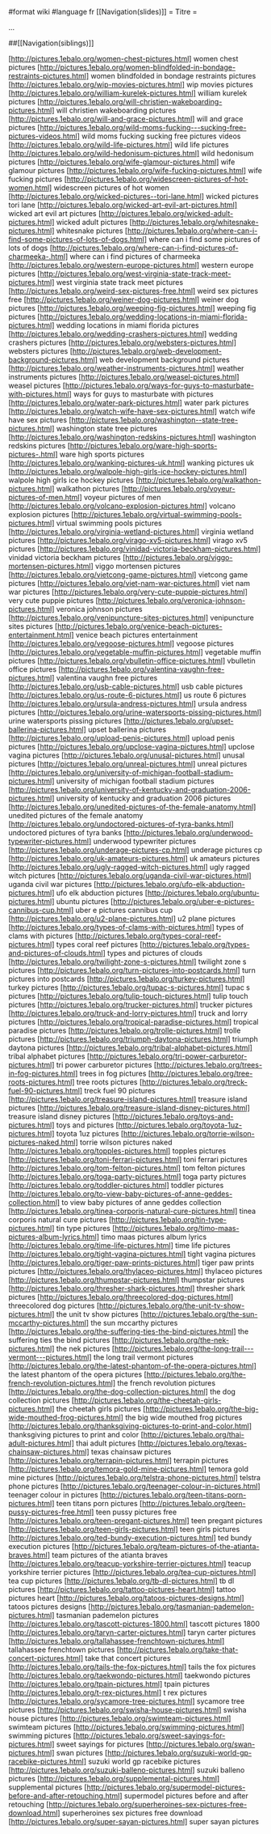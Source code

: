 #format wiki
#language fr
[[Navigation(slides)]]
= Titre =

...

##[[Navigation(siblings)]]


[http://pictures.1ebalo.org/women-chest-pictures.html] women chest pictures
[http://pictures.1ebalo.org/women-blindfolded-in-bondage-restraints-pictures.html] women blindfolded in bondage restraints pictures
[http://pictures.1ebalo.org/wip-movies-pictures.html] wip movies pictures
[http://pictures.1ebalo.org/william-kurelek-pictures.html] william kurelek pictures
[http://pictures.1ebalo.org/will-christien-wakeboarding-pictures.html] will christien wakeboarding pictures
[http://pictures.1ebalo.org/will-and-grace-pictures.html] will and grace pictures
[http://pictures.1ebalo.org/wild-moms-fucking---sucking-free-pictures-videos.html] wild moms fucking   sucking free pictures videos
[http://pictures.1ebalo.org/wild-life-pictures.html] wild life pictures
[http://pictures.1ebalo.org/wild-hedonisum-pictures.html] wild hedonisum pictures
[http://pictures.1ebalo.org/wife-glamour-pictures.html] wife glamour pictures
[http://pictures.1ebalo.org/wife-fucking-pictures.html] wife fucking pictures
[http://pictures.1ebalo.org/widescreen-pictures-of-hot-women.html] widescreen pictures of hot women
[http://pictures.1ebalo.org/wicked-pictures--tori-lane.html] wicked pictures  tori lane
[http://pictures.1ebalo.org/wicked-art-evil-art-pictures.html] wicked art evil art pictures
[http://pictures.1ebalo.org/wicked-adult-pictures.html] wicked adult pictures
[http://pictures.1ebalo.org/whitesnake-pictures.html] whitesnake pictures
[http://pictures.1ebalo.org/where-can-i-find-some-pictures-of-lots-of-dogs.html] where can i find some pictures of lots of dogs
[http://pictures.1ebalo.org/where-can-i-find-pictures-of-charmeeka-.html] where can i find pictures of charmeeka 
[http://pictures.1ebalo.org/western-europe-pictures.html] western europe pictures
[http://pictures.1ebalo.org/west-virginia-state-track-meet-pictures.html] west virginia state track meet pictures
[http://pictures.1ebalo.org/weird-sex-pictures-free.html] weird sex pictures free
[http://pictures.1ebalo.org/weiner-dog-pictures.html] weiner dog pictures
[http://pictures.1ebalo.org/weeping-fig-pictures.html] weeping fig pictures
[http://pictures.1ebalo.org/wedding-locations-in-miami-florida-pictures.html] wedding locations in miami florida pictures
[http://pictures.1ebalo.org/wedding-crashers-pictures.html] wedding crashers pictures
[http://pictures.1ebalo.org/websters-pictures.html] websters pictures
[http://pictures.1ebalo.org/web-development-background-pictures.html] web development background pictures
[http://pictures.1ebalo.org/weather-instruments-pictures.html] weather instruments pictures
[http://pictures.1ebalo.org/weasel-pictures.html] weasel pictures
[http://pictures.1ebalo.org/ways-for-guys-to-masturbate-with-pictures.html] ways for guys to masturbate with pictures
[http://pictures.1ebalo.org/water-park-pictures.html] water park pictures
[http://pictures.1ebalo.org/watch-wife-have-sex-pictures.html] watch wife have sex pictures
[http://pictures.1ebalo.org/washington--state-tree-pictures.html] washington  state tree pictures
[http://pictures.1ebalo.org/washington-redskins-pictures.html] washington redskins pictures
[http://pictures.1ebalo.org/ware-high-sports-pictures-.html] ware high sports pictures 
[http://pictures.1ebalo.org/wanking-pictures-uk.html] wanking pictures uk
[http://pictures.1ebalo.org/walpole-high-girls-ice-hockey-pictures.html] walpole high girls ice hockey pictures
[http://pictures.1ebalo.org/walkathon-pictures.html] walkathon pictures
[http://pictures.1ebalo.org/voyeur-pictures-of-men.html] voyeur pictures of men
[http://pictures.1ebalo.org/volcano-explosion-pictures.html] volcano explosion pictures
[http://pictures.1ebalo.org/virtual-swimming-pools-pictures.html] virtual swimming pools pictures
[http://pictures.1ebalo.org/virginia-wetland-pictures.html] virginia wetland pictures
[http://pictures.1ebalo.org/virago-xv5-pictures.html] virago xv5 pictures
[http://pictures.1ebalo.org/vinidad-victoria-beckham-pictures.html] vinidad victoria beckham pictures
[http://pictures.1ebalo.org/viggo-mortensen-pictures.html] viggo mortensen pictures
[http://pictures.1ebalo.org/vietcong-game-pictures.html] vietcong game pictures
[http://pictures.1ebalo.org/viet-nam-war-pictures.html] viet nam war pictures
[http://pictures.1ebalo.org/very-cute-puppie-pictures.html] very cute puppie pictures
[http://pictures.1ebalo.org/veronica-johnson-pictures.html] veronica johnson pictures
[http://pictures.1ebalo.org/venipuncture-sites-pictures.html] venipuncture sites pictures
[http://pictures.1ebalo.org/venice-beach-pictures-entertainment.html] venice beach pictures entertainment
[http://pictures.1ebalo.org/vegoose-pictures.html] vegoose pictures
[http://pictures.1ebalo.org/vegetable-muffin-pictures.html] vegetable muffin pictures
[http://pictures.1ebalo.org/vbulletin-office-pictures.html] vbulletin office pictures
[http://pictures.1ebalo.org/valentina-vaughn-free-pictures.html] valentina vaughn free pictures
[http://pictures.1ebalo.org/usb-cable-pictures.html] usb cable pictures
[http://pictures.1ebalo.org/us-route-6-pictures.html] us route 6 pictures
[http://pictures.1ebalo.org/ursula-andress-pictures.html] ursula andress pictures
[http://pictures.1ebalo.org/urine-watersports-pissing-pictures.html] urine watersports pissing pictures
[http://pictures.1ebalo.org/upset-ballerina-pictures.html] upset ballerina pictures
[http://pictures.1ebalo.org/upload-penis-pictures.html] upload penis pictures
[http://pictures.1ebalo.org/upclose-vagina-pictures.html] upclose vagina pictures
[http://pictures.1ebalo.org/unusal-pictures.html] unusal pictures
[http://pictures.1ebalo.org/unreal-pictures.html] unreal pictures
[http://pictures.1ebalo.org/university-of-michigan-football-stadium-pictures.html] university of michigan football stadium pictures
[http://pictures.1ebalo.org/university-of-kentucky-and-graduation-2006-pictures.html] university of kentucky and graduation 2006 pictures
[http://pictures.1ebalo.org/unedited-pictures-of-the-female-anatomy.html] unedited pictures of the female anatomy
[http://pictures.1ebalo.org/undoctored-pictures-of-tyra-banks.html] undoctored pictures of tyra banks
[http://pictures.1ebalo.org/underwood-typewriter-pictures.html] underwood typewriter pictures
[http://pictures.1ebalo.org/underage-pictures-cp.html] underage pictures cp
[http://pictures.1ebalo.org/uk-amateurs-pictures.html] uk amateurs pictures
[http://pictures.1ebalo.org/ugly-ragged-witch-pictures.html] ugly ragged witch pictures
[http://pictures.1ebalo.org/uganda-civil-war-pictures.html] uganda civil war pictures
[http://pictures.1ebalo.org/ufo-elk-abduction-pictures.html] ufo elk abduction pictures
[http://pictures.1ebalo.org/ubuntu-pictures.html] ubuntu pictures
[http://pictures.1ebalo.org/uber-e-pictures-cannibus-cup.html] uber e pictures cannibus cup
[http://pictures.1ebalo.org/u2-plane-pictures.html] u2 plane pictures
[http://pictures.1ebalo.org/types-of-clams-with-pictures.html] types of clams with pictures
[http://pictures.1ebalo.org/types-coral-reef-pictures.html] types coral reef pictures
[http://pictures.1ebalo.org/types-and-pictures-of-clouds.html] types and pictures of clouds
[http://pictures.1ebalo.org/twilight-zone-s-pictures.html] twilight zone s pictures
[http://pictures.1ebalo.org/turn-pictures-into-postcards.html] turn pictures into postcards
[http://pictures.1ebalo.org/turkey-pictures.html] turkey pictures
[http://pictures.1ebalo.org/tupac-s-pictures.html] tupac s pictures
[http://pictures.1ebalo.org/tulip-touch-pictures.html] tulip touch pictures
[http://pictures.1ebalo.org/trucker-pictures.html] trucker pictures
[http://pictures.1ebalo.org/truck-and-lorry-pictures.html] truck and lorry pictures
[http://pictures.1ebalo.org/tropical-paradise-pictures.html] tropical paradise pictures
[http://pictures.1ebalo.org/trolle-pictures.html] trolle pictures
[http://pictures.1ebalo.org/triumph-daytona-pictures.html] triumph daytona pictures
[http://pictures.1ebalo.org/tribal-alphabet-pictures.html] tribal alphabet pictures
[http://pictures.1ebalo.org/tri-power-carburetor-pictures.html] tri power carburetor pictures
[http://pictures.1ebalo.org/trees-in-fog-pictures.html] trees in fog pictures
[http://pictures.1ebalo.org/tree-roots-pictures.html] tree roots pictures
[http://pictures.1ebalo.org/treck-fuel-90-pictures.html] treck fuel 90 pictures
[http://pictures.1ebalo.org/treasure-island-pictures.html] treasure island pictures
[http://pictures.1ebalo.org/treasure-island-disney-pictures.html] treasure island disney pictures
[http://pictures.1ebalo.org/toys-and-pictures.html] toys and pictures
[http://pictures.1ebalo.org/toyota-1uz-pictures.html] toyota 1uz pictures
[http://pictures.1ebalo.org/torrie-wilson-pictures-naked.html] torrie wilson pictures naked
[http://pictures.1ebalo.org/topples-pictures.html] topples pictures
[http://pictures.1ebalo.org/toni-ferrari-pictures.html] toni ferrari pictures
[http://pictures.1ebalo.org/tom-felton-pictures.html] tom felton pictures
[http://pictures.1ebalo.org/toga-party-pictures.html] toga party pictures
[http://pictures.1ebalo.org/toddler-pictures.html] toddler pictures
[http://pictures.1ebalo.org/to-view-baby-pictures-of-anne-geddes-collection.html] to view baby pictures of anne geddes collection
[http://pictures.1ebalo.org/tinea-corporis-natural-cure-pictures.html] tinea corporis natural cure pictures
[http://pictures.1ebalo.org/tin-type-pictures.html] tin type pictures
[http://pictures.1ebalo.org/timo-maas-pictures-album-lyrics.html] timo maas pictures album lyrics
[http://pictures.1ebalo.org/time-life-pictures.html] time life pictures
[http://pictures.1ebalo.org/tight-vagina-pictures.html] tight vagina pictures
[http://pictures.1ebalo.org/tiger-paw-prints-pictures.html] tiger paw prints pictures
[http://pictures.1ebalo.org/thylaceo-pictures.html] thylaceo pictures
[http://pictures.1ebalo.org/thumpstar-pictures.html] thumpstar pictures
[http://pictures.1ebalo.org/thresher-shark-pictures.html] thresher shark pictures
[http://pictures.1ebalo.org/threecolored-dog-pictures.html] threecolored dog pictures
[http://pictures.1ebalo.org/the-unit-tv-show-pictures.html] the unit tv show pictures
[http://pictures.1ebalo.org/the-sun-mccarthy-pictures.html] the sun mccarthy pictures
[http://pictures.1ebalo.org/the-suffering-ties-the-bind-pictures.html] the suffering ties the bind pictures
[http://pictures.1ebalo.org/the-nek-pictures.html] the nek pictures
[http://pictures.1ebalo.org/the-long-trail---vermont---pictures.html] the long trail   vermont   pictures
[http://pictures.1ebalo.org/the-latest-phantom-of-the-opera-pictures.html] the latest phantom of the opera pictures
[http://pictures.1ebalo.org/the-french-revolution-pictures.html] the french revolution pictures
[http://pictures.1ebalo.org/the-dog-collection-pictures.html] the dog collection pictures
[http://pictures.1ebalo.org/the-cheetah-girls-pictures.html] the cheetah girls pictures
[http://pictures.1ebalo.org/the-big-wide-mouthed-frog-pictures.html] the big wide mouthed frog pictures
[http://pictures.1ebalo.org/thanksgiving-pictures-to-print-and-color.html] thanksgiving pictures to print and color
[http://pictures.1ebalo.org/thai-adult-pictures.html] thai adult pictures
[http://pictures.1ebalo.org/texas-chainsaw-pictures.html] texas chainsaw pictures
[http://pictures.1ebalo.org/terrapin-pictures.html] terrapin pictures
[http://pictures.1ebalo.org/temora-gold-mine-pictures.html] temora gold mine pictures
[http://pictures.1ebalo.org/telstra-phone-pictures.html] telstra phone pictures
[http://pictures.1ebalo.org/teenager-colour-in-pictures.html] teenager colour in pictures
[http://pictures.1ebalo.org/teen-titans-porn-pictures.html] teen titans porn pictures
[http://pictures.1ebalo.org/teen-pussy-pictures-free.html] teen pussy pictures free
[http://pictures.1ebalo.org/teen-pregant-pictures.html] teen pregant pictures
[http://pictures.1ebalo.org/teen-girls-pictures.html] teen girls pictures
[http://pictures.1ebalo.org/ted-bundy-execution-pictures.html] ted bundy execution pictures
[http://pictures.1ebalo.org/team-pictures-of-the-atianta-braves.html] team pictures of the atianta braves
[http://pictures.1ebalo.org/teacup-yorkshire-terrier-pictures.html] teacup yorkshire terrier pictures
[http://pictures.1ebalo.org/tea-cup-pictures.html] tea cup pictures
[http://pictures.1ebalo.org/tb-dl-pictures.html] tb dl pictures
[http://pictures.1ebalo.org/tattoo-pictures-heart.html] tattoo pictures heart
[http://pictures.1ebalo.org/tatoos-pictures-designs.html] tatoos pictures designs
[http://pictures.1ebalo.org/tasmanian-pademelon-pictures.html] tasmanian pademelon pictures
[http://pictures.1ebalo.org/tascott-pictures-1800.html] tascott pictures 1800
[http://pictures.1ebalo.org/taryn-carter-pictures.html] taryn carter pictures
[http://pictures.1ebalo.org/tallahassee-frenchtown-pictures.html] tallahassee frenchtown pictures
[http://pictures.1ebalo.org/take-that-concert-pictures.html] take that concert pictures
[http://pictures.1ebalo.org/tails-the-fox-pictures.html] tails the fox pictures
[http://pictures.1ebalo.org/taekwondo-pictures.html] taekwondo pictures
[http://pictures.1ebalo.org/tpain-pictures.html] tpain pictures
[http://pictures.1ebalo.org/t-rex-pictures.html] t rex pictures
[http://pictures.1ebalo.org/sycamore-tree-pictures.html] sycamore tree pictures
[http://pictures.1ebalo.org/swisha-house-pictures.html] swisha house pictures
[http://pictures.1ebalo.org/swimteam-pictures.html] swimteam pictures
[http://pictures.1ebalo.org/swimming-pictures.html] swimming pictures
[http://pictures.1ebalo.org/sweet-sayings-for-pictures.html] sweet sayings for pictures
[http://pictures.1ebalo.org/swan-pictures.html] swan pictures
[http://pictures.1ebalo.org/suzuki-world-gp-racebike-pictures.html] suzuki world gp racebike pictures
[http://pictures.1ebalo.org/suzuki-balleno-pictures.html] suzuki balleno pictures
[http://pictures.1ebalo.org/supplemental-pictures.html] supplemental pictures
[http://pictures.1ebalo.org/supermodel-pictures-before-and-after-retouching.html] supermodel pictures before and after retouching
[http://pictures.1ebalo.org/superheroines-sex-pictures-free-download.html] superheroines sex pictures free download
[http://pictures.1ebalo.org/super-sayan-pictures.html] super sayan pictures
